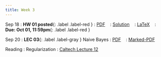 ```yaml
---
title: Week 3
---
```


Sep 18
: **HW 01 posted**{: .label .label-red }
  : [PDF](homeworks/HW01/HW01.pdf) &nbsp;&nbsp;
  : [Solution](#) &nbsp;&nbsp;
  : [LaTeX](homeworks/HW01/template.tex) &nbsp;&nbsp;
: **Due: Oct 01, 11:59pm**{: .label .label-red }

Sep 20
: **LEC 03**{: .label .label-gray } Naive Bayes
  : [PDF](lectures/03-naive-bayes/Lec03.pdf) &nbsp;&nbsp;
  : [Marked-PDF](#)


Reading
: Regularization 
  : [Caltech Lecture 12](https://work.caltech.edu/lectures.html#lectures)
